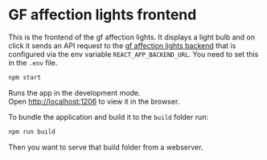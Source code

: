 # GF affection lights frontend

This is the frontend of the gf affection lights.
It displays a light bulb and on click it sends an API request to the [gf affection lights backend](https://github.com/jones1008/gf-affection-lights-backend) that is configured via the env variable `REACT_APP_BACKEND_URL`. You need to set this in the `.env` file. 

```bash
npm start
```


Runs the app in the development mode.\
Open [http://localhost:1206](http://localhost:1206) to view it in the browser.

To bundle the application and build it to the `build` folder run:
```bash
npm run build
```

Then you want to serve that build folder from a webserver.
